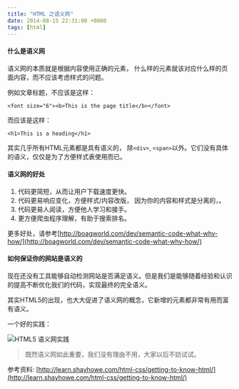 ```yaml
---
title: "HTML 之语义网"
date: 2014-08-15 22:31:00 +0800
tags: [html]
---
```


#### 什么是语义网

语义网的本质就是根据内容使用正确的元素， 什么样的元素就该对应什么样的页面内容，而不应该考虑样式的问题。

例如文章标题，不应该是这样：

```
<font size="6"><b>This is the page title</b></font>
```

而应该是这样：

```
<h1>This is a heading</h1>
```

其实几乎所有HTML元素都是具有语义的， 除`<div>`, `<span>`以外。它们没有具体的语义，仅仅是为了方便样式表使用而已。

#### 语义网的好处

1. 代码更简短，从而让用户下载速度更快。
2. 代码更易响应变化，方便样式/内容改版， 因为你的内容和样式是分离的，。
3. 代码更易人阅读，方便他人学习和接手。
4. 更方便爬虫程序理解，有助于搜索排名。

更多好处，请参考[http://boagworld.com/dev/semantic-code-what-why-how/](http://boagworld.com/dev/semantic-code-what-why-how/)

#### 如何保证你的网站是语义的

现在还没有工具能够自动检测网站是否满足语义。但是我们是能够随着经验和认识的提高不断优化我们的代码，实现最终的完全语义。

其实HTML5的出现，也大大促进了语义网的概念，它新增的元素都非常有用而富有语义。

一个好的实践：

![HTML5 语义网实践](http://learn.shayhowe.com/assets/images/courses/html-css/getting-to-know-html/building-structure.png)

> 既然语义网如此重要，我们没有理由不用，大家以后不妨试试。

参考资料: [http://learn.shayhowe.com/html-css/getting-to-know-html/](http://learn.shayhowe.com/html-css/getting-to-know-html/)
